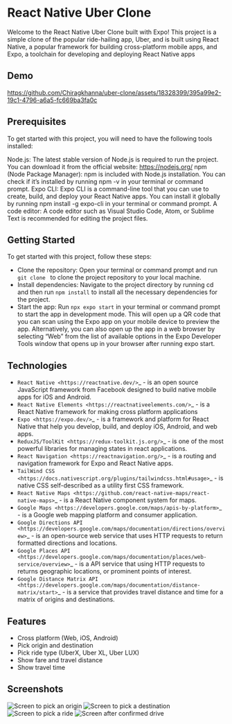 # React Native Uber Clone

Welcome to the React Native Uber Clone built with Expo! This project is a simple clone of the popular ride-hailing app, Uber, and is built using React Native, a popular framework for building cross-platform mobile apps, and Expo, a toolchain for developing and deploying React Native apps

## Demo

https://github.com/Chiragkhanna/uber-clone/assets/18328399/395a99e2-19c1-4796-a6a5-fc669ba3fa0c


## Prerequisites
To get started with this project, you will need to have the following tools installed:

Node.js: The latest stable version of Node.js is required to run the project. You can download it from the official website: https://nodejs.org/
npm (Node Package Manager): npm is included with Node.js installation. You can check if it’s installed by running npm -v in your terminal or command prompt.
Expo CLI: Expo CLI is a command-line tool that you can use to create, build, and deploy your React Native apps. You can install it globally by running npm install -g expo-cli in your terminal or command prompt.
A code editor: A code editor such as Visual Studio Code, Atom, or Sublime Text is recommended for editing the project files.

## Getting Started
To get started with this project, follow these steps:

- Clone the repository: Open your terminal or command prompt and run `git clone ` to clone the project repository to your local machine.
- Install dependencies: Navigate to the project directory by running cd  and then run `npm install` to install all the necessary dependencies for the project.
- Start the app: Run `npx expo start` in your terminal or command prompt to start the app in development mode. This will open up a QR code that you can scan using the Expo app on your mobile device to preview the app. Alternatively, you can also open up the app in a web browser by selecting “Web” from the list of available options in the Expo Developer Tools window that opens up in your browser after running expo start.

## Technologies

- `React Native <https://reactnative.dev/>`_ - is an open source JavaScript framework from Facebook designed to build native mobile apps for iOS and Android.
- `React Native Elements <https://reactnativeelements.com/>`_ - is a React Native framework for making cross platform applications
- `Expo <https://expo.dev/>`_ - is a framework and platform for React Native that help you develop, build, and deploy iOS, Android, and web apps.
- `ReduxJS/ToolKit <https://redux-toolkit.js.org/>`_ - is one of the most powerful libraries for managing states in react applications.
- `React Navigation <https://reactnavigation.org/>`_ - is a routing and navigation framework for Expo and React Native apps.
- `TailWind CSS <https://docs.nativescript.org/plugins/tailwindcss.html#usage>`_ - is native CSS self-described as a utility first CSS framework.
- `React Native Maps <https://github.com/react-native-maps/react-native-maps>`_ - is a  React Native component system for maps.
- `Google Maps <https://developers.google.com/maps/apis-by-platform>`_ - is a Google web mapping platform and consumer application.
- `Google Directions API <https://developers.google.com/maps/documentation/directions/overview>`_ - is an open-source web service that uses HTTP requests to return formatted directions and locations. 
- `Google Places API <https://developers.google.com/maps/documentation/places/web-service/overview>`_ - is a API service that using HTTP requests to returns geographic locations, or prominent points of interest.
- `Google Distance Matrix API <https://developers.google.com/maps/documentation/distance-matrix/start>`_ - is a service that provides travel distance and time for a matrix of origins and destinations.


## Features

- Cross platform (Web, iOS, Android)
- Pick origin and destination
- Pick ride type (UberX, Uber XL, Uber LUX)
- Show fare and travel distance
- Show travel time

## Screenshots
![Screen to pick an origin](/assets/screenshots/Screenshot_2.png)
![Screen to pick a destination](/assets/screenshots/Screenshot_3.png)
![Screen to pick a ride](/assets/screenshots/Screenshot_4.png)
![Screen after confirmed drive](/assets/screenshots/Screenshot_5.png)
